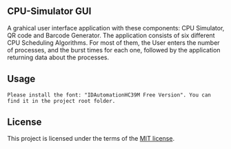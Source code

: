 ## CPU-Simulator GUI
A grahical user interface application with these components: CPU Simulator, QR code and Barcode Generator.
The application consists of six different CPU Scheduling Algorithms. For most of them, the User enters the number of processes, and the burst times for each one, followed by the application returning data about the processes.

## Usage

```
Please install the font: "IDAutomationHC39M Free Version". You can find it in the project root folder.
```

## License
This project is licensed under the terms of the [MIT license](https://choosealicense.com/licenses/mit/).
